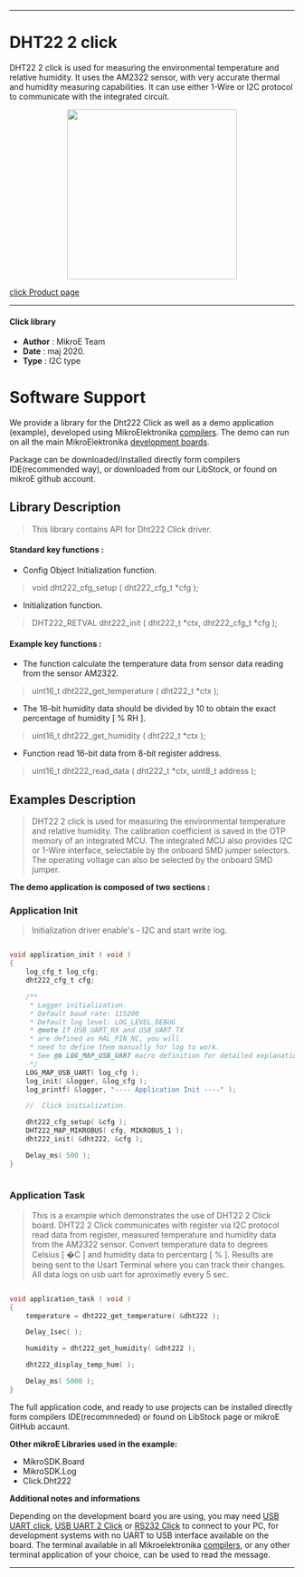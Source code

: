 
---
# DHT22 2 click

DHT22 2 click is used for measuring the environmental temperature and relative humidity. It uses the AM2322 sensor, with very accurate thermal and humidity measuring capabilities. It can use either 1-Wire or I2C protocol to communicate with the integrated circuit.

<p align="center">
  <img src="https://download.mikroe.com/images/click_for_ide/dht222_click.png" height=300px>
</p>


[click Product page](https://www.mikroe.com/dht22-2-click)

---


#### Click library 

- **Author**        : MikroE Team
- **Date**          : maj 2020.
- **Type**          : I2C type


# Software Support

We provide a library for the Dht222 Click 
as well as a demo application (example), developed using MikroElektronika 
[compilers](https://shop.mikroe.com/compilers). 
The demo can run on all the main MikroElektronika [development boards](https://shop.mikroe.com/development-boards).

Package can be downloaded/installed directly form compilers IDE(recommended way), or downloaded from our LibStock, or found on mikroE github account. 

## Library Description

> This library contains API for Dht222 Click driver.

#### Standard key functions :

- Config Object Initialization function.
> void dht222_cfg_setup ( dht222_cfg_t *cfg ); 
 
- Initialization function.
> DHT222_RETVAL dht222_init ( dht222_t *ctx, dht222_cfg_t *cfg );


#### Example key functions :

- The function calculate the temperature data from sensor data reading from the sensor AM2322. 
> uint16_t dht222_get_temperature ( dht222_t *ctx );
 
- The 16-bit humidity data should be divided by 10 to obtain the exact percentage of humidity [ % RH ].
> uint16_t dht222_get_humidity ( dht222_t *ctx );

- Function read 16-bit data from 8-bit register address.
> uint16_t dht222_read_data ( dht222_t *ctx, uint8_t address );

## Examples Description

> DHT22 2 click is used for measuring the environmental temperature and relative humidity. 
> The calibration coefficient is saved in the OTP memory of an integrated MCU. The integrated 
> MCU also provides I2C or 1-Wire interface, selectable by the onboard SMD jumper selectors. 
> The operating voltage can also be selected by the onboard SMD jumper.

**The demo application is composed of two sections :**

### Application Init 

> Initialization driver enable's - I2C and start write log. 

```c

void application_init ( void )
{
    log_cfg_t log_cfg;
    dht222_cfg_t cfg;

    /** 
     * Logger initialization.
     * Default baud rate: 115200
     * Default log level: LOG_LEVEL_DEBUG
     * @note If USB_UART_RX and USB_UART_TX 
     * are defined as HAL_PIN_NC, you will 
     * need to define them manually for log to work. 
     * See @b LOG_MAP_USB_UART macro definition for detailed explanation.
     */
    LOG_MAP_USB_UART( log_cfg );
    log_init( &logger, &log_cfg );
    log_printf( &logger, "---- Application Init ----" );

    //  Click initialization.

    dht222_cfg_setup( &cfg );
    DHT222_MAP_MIKROBUS( cfg, MIKROBUS_1 );
    dht222_init( &dht222, &cfg );

    Delay_ms( 500 );
}
  
```

### Application Task

> This is a example which demonstrates the use of DHT22 2 Click board.
> DHT22 2 Click communicates with register via I2C protocol read data from register,
> measured temperature and humidity data from the AM2322 sensor.
> Convert temperature data to degrees Celsius [ �C ] and
> humidity data to percentarg [ % ].
> Results are being sent to the Usart Terminal where you can track their changes.
> All data logs on usb uart for aproximetly every 5 sec.

```c

void application_task ( void )
{
    temperature = dht222_get_temperature( &dht222 );

    Delay_1sec( );

    humidity = dht222_get_humidity( &dht222 );

    dht222_display_temp_hum( );

    Delay_ms( 5000 );
}

``` 

The full application code, and ready to use projects can be  installed directly form compilers IDE(recommneded) or found on LibStock page or mikroE GitHub accaunt.

**Other mikroE Libraries used in the example:** 

- MikroSDK.Board
- MikroSDK.Log
- Click.Dht222

**Additional notes and informations**

Depending on the development board you are using, you may need 
[USB UART click](https://shop.mikroe.com/usb-uart-click), 
[USB UART 2 Click](https://shop.mikroe.com/usb-uart-2-click) or 
[RS232 Click](https://shop.mikroe.com/rs232-click) to connect to your PC, for 
development systems with no UART to USB interface available on the board. The 
terminal available in all Mikroelektronika 
[compilers](https://shop.mikroe.com/compilers), or any other terminal application 
of your choice, can be used to read the message.



---
